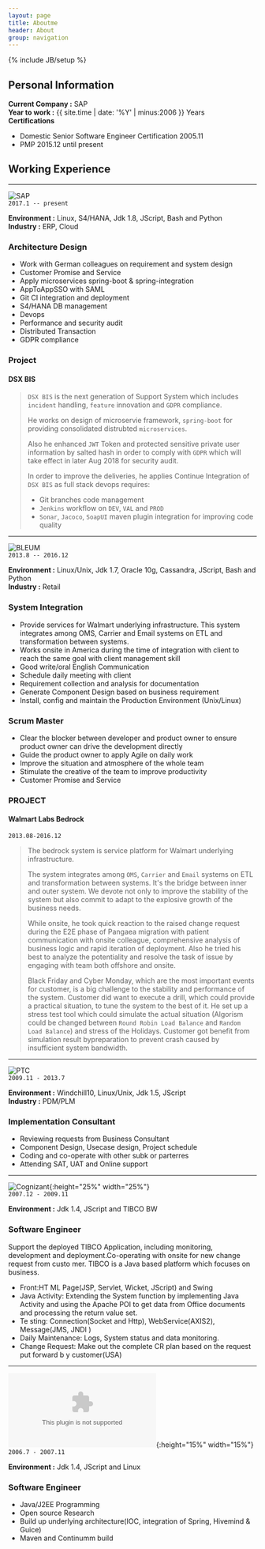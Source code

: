 ```yaml
---
layout: page
title: Aboutme
header: About
group: navigation
---
```

{% include JB/setup %}
## Personal Information
**Current Company :** SAP  
**Year to work :**  {{ site.time | date: '%Y' | minus:2006 }} Years  
**Certifications**
- Domestic Senior Software Engineer Certification 2005.11
- PMP 2015.12 until present

## Working Experience
---
![SAP](https://www.sap.com/dam/application/shared/logos/sap-logo-svg.svg)  
`2017.1 -- present`  

**Environment :** Linux, S4/HANA, Jdk 1.8, JScript, Bash and Python  
**Industry :** ERP, Cloud
###  Architecture Design
- Work with German colleagues on requirement and system design
- Customer Promise and Service
- Apply microservices spring-boot & spring-integration
- AppToAppSSO with SAML
- Git CI integration and deployment
- S4/HANA DB management
- Devops
- Performance and security audit
- Distributed Transaction
- GDPR compliance

### Project
#### DSX BIS
>  `DSX BIS` is the next generation of Support System which includes `incident` handling, `feature` innovation and `GDPR` compliance.
>
>He works on design of microservie framework, `spring-boot` for providing consolidated distrubted `microservices`.
>
> Also he enhanced `JWT` Token and protected sensitive private user information by salted hash in order to comply with `GDPR` which will take effect in later Aug 2018 for security audit.
>
>In order to improve the deliveries, he applies Continue Integration of `DSX BIS` as full stack devops requires:
>- Git branches code management
>- `Jenkins` workflow on `DEV`, `VAL` and `PROD`
>- `Sonar`, `Jacoco`, `SoapUI` maven plugin integration for improving code quality
>



---

![BLEUM](http://www.bleum.com/wp-content/uploads/2017/11/Bleum_Logo-3.png)  
`2013.8 -- 2016.12`  

**Environment :** Linux/Unix, Jdk 1.7, Oracle 10g, Cassandra, JScript, Bash and Python  
**Industry :** Retail
### System Integration
- Provide services for Walmart underlying infrastructure. This system integrates among OMS, Carrier and Email systems on ETL and transformation between systems.
- Works onsite in America during the time of integration with client to reach the same goal with client management skill
- Good write/oral English Communication
- Schedule daily meeting with client
- Requirement collection and analysis for documentation
- Generate Component Design based on business requirement
- Install, config and maintain the Production Environment (Unix/Linux)

### Scrum Master
- Clear the blocker between developer and product owner to ensure product owner can drive the development directly
- Guide the product owner to apply Agile on daily work
- Improve the situation and atmosphere of the whole team
- Stimulate the creative of the team to improve productivity
- Customer Promise and Service 

### PROJECT
#### Walmart Labs Bedrock
`2013.08-2016.12`
>  The bedrock system is service platform for Walmart underlying infrastructure.
>
>  The system integrates among `OMS`, `Carrier` and `Email` systems on ETL and transformation between systems. It's the bridge between inner and outer system. We devote not only to improve the stability of the system but also commit to adapt to the explosive growth of the business needs.
>
>  While onsite, he took quick reaction to the raised change request during the E2E phase of Pangaea migration with patient communication with onsite colleague, comprehensive analysis of business logic and rapid iteration of deployment. Also he tried his best to analyze the potentiality and resolve the task of issue by engaging with team both offshore and onsite.
>
>  Black Friday and Cyber Monday, which are the most important events for customer, is a big challenge to the stability and performance of the system. Customer did want to execute a drill, which could provide a practical situation, to tune the system to the best of it. He set up a stress test tool which could simulate the actual situation (Algorism could be changed between `Round Robin Load Balance` and `Random Load Balance`) and stress of the Holidays. Customer got benefit from simulation result bypreparation to prevent crash caused by insufficient system bandwidth.
  
---

![PTC](https://www.ptc.com/-/media/PTC-Images/logo_dark.png?h=53&w=135&la=en&hash=176D3578983977F77E260619F84B33A8EB4003BD)  
`2009.11 - 2013.7`  

**Environment :** Windchill10, Linux/Unix, Jdk 1.5, JScript  
**Industry :** PDM/PLM
### Implementation Consultant
- Reviewing requests from Business Consultant
- Component Design, Usecase design, Project schedule
- Coding and co-operate with other subk or parterres
- Attending SAT, UAT and Online support

---

![Cognizant](https://www.cognizant.com/content/dam/cognizant_foundation/Dotcomimage/COG-Logo-White.svg){:height="25%" width="25%"}  
`2007.12 - 2009.11`  

**Environment :** Jdk 1.4, JScript and TIBCO BW  
### Software Engineer
Support the deployed TIBCO Application, including monitoring, development
and deployment.Co-operating with onsite for new change request from custo mer. TIBCO is a Java based platform which focuses on business.
- Front:HT ML Page(JSP, Servlet, Wicket, JScript) and Swing
- Java Activity: Extending the System function by implementing Java Activity and using the Apache POI to get data from Office documents and processing the return value set.
- Te sting: Connection(Socket and Http), WebService(AXIS2), Message(JMS, JNDI )
- Daily Maintenance: Logs, System status and data monitoring.
- Change Request: Make out the complete CR plan based on the request put forward b y customer(USA)

---

![JumpIntl](https://media.licdn.com/mpr/mpr/shrink_200_200/AAMABAQIAAkAAQAAAAAAAA8uAAAAJDk5MzI5NWNkLTRhYzItNDk0MS1iOGEyLTc1MTk3NTc4YzUxZA.bin){:height="15%" width="15%"}  
`2006.7 - 2007.11`  

**Environment :** Jdk 1.4, JScript and Linux  
### Software Engineer
- Java/J2EE Programming
- Open source Research
- Build up underlying architecture(IOC, integration of Spring, Hivemind & Guice)
- Maven and Continumm build

<div style='display: none'>
</div>
